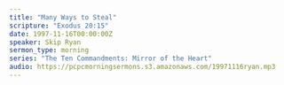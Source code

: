 ```yaml
---
title: "Many Ways to Steal"
scripture: "Exodus 20:15"
date: 1997-11-16T00:00:00Z
speaker: Skip Ryan
sermon_type: morning
series: "The Ten Commandments: Mirror of the Heart"
audio: https://pcpcmorningsermons.s3.amazonaws.com/19971116ryan.mp3 
---
```



